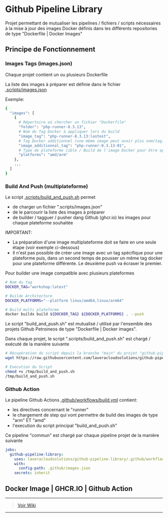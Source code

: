# Github Pipeline Library

Projet permettant de mutualiser les pipelines / fichiers / scripts nécessaires à la mise à jour des images Docker définis dans les différents repositories de type "Dockerfile | Docker Images"

## Principe de Fonctionnement

### Images Tags (images.json)

Chaque projet contient un ou plusieurs Dockerfile

La liste des images à préparer est définie dans le fichier [.scripts/images.json](.scripts/images.json)

Exemple:

```bash
{
  "images": [
    {
      # Répertoire où chercher un fichier "Dockerfile"
      "folder": "php-runner-8.3.13", 
      # Nom du Tag Docker à appliquer lors du build
      "image_tag": "php-runner-8.3.13:lastest",
      # Tag Docker additionnel (une même image peut avoir plus nom/tag)
      "image_additionnal_tag": "php-runner-8.3.13-01",
      # Type de plateforme cible / Build de l'image Docker pour être optimisé pour plusieurs type de plateforme (unix, macos, etc)
      "platforms": "amd/arm"
    },
    ...
  ]
}
```

### Build And Push (multiplateforme)

Le script [.scripts/build_and_push.sh](.scripts/build_and_push.sh) permet 
* de charger un fichier ".scripts/images.json"
* de le parcourir la liste des images à préparer
* de builder / tagguer / pusher dang Github (ghcr.io) les images pour chaque plateforme souhaitée

IMPORTANT: 
* La préparation d'une image multiplateforme doit se faire en une seule étape (voir exemple ci-dessous)
* Il n'est pas possible de créer une image avec un tag spécifique pour une plateforme puis, dans un second temps de pousser un même tag docker pour une plateforme différente. Le deuxième push va écraser le premier.

Pour builder une image compatible avec plusieurs plateformes

```bash
# Nom du tag
DOCKER_TAG="workshop:latest"

# Buildx Architecture
DOCKER_PLATFORMS="--platform linux/amd64,linux/arm64"

# Build multi plateforme
docker buildx build ${DOCKER_TAG} ${DOCKER_PLATFORMS} . --push
```

Le script "build_and_push.sh" est mutualisé / utilisé par l'ensemble des projets Github Petroineos de type "Dockerfile | Docker images".

Dans chaque projet, le script ".scripts/build_and_push.sh" est chargé / exécuté de la manière suivante

```bash
# Récupération du script depuis la branche "main" du projet "github-pipeline-library"
wget https://raw.githubusercontent.com/laveracloudsolutions/github-pipeline-library/refs/heads/main/.scripts/build_and_push.sh -O /tmp/build_and_push.sh

# Execution du Script
chmod +x /tmp/build_and_push.sh
/tmp/build_and_push.sh
```

### Github Action

Le pipeline Github Actions [.github/workflows/build.yml](.github/workflows/build.yml) contient:
* les directives concernant le "runner"
* le chargement de step qui vont permettre de build des images de type "arm" ET "amd"
* l'execution du script principal "build_and_push.sh"

Ce pipeline "commun" est chargé par chaque pipeline projet de la manière suivante

```yaml
jobs:
  github-pipeline-library:
    uses: laveracloudsolutions/github-pipeline-library/.github/workflows/build.yml@main
    with:
      config-path: .github/images.json
    secrets: inherit
```

## Docker Image | GHCR.IO | Github Action
___
> [Voir Wiki](https://dev.azure.com/petrolavera/ArchitectureApplicative/_wiki/wikis/Architecture%20applicative/340/Images-Docker-(-GitHub))
___